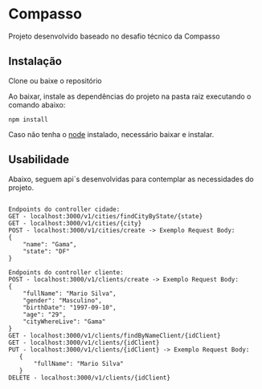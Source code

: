 # Compasso

Projeto desenvolvido baseado no desafio técnico da Compasso

## Instalação

Clone ou baixe o repositório

Ao baixar, instale as dependências do projeto na pasta raiz executando o comando abaixo:

```
npm install
```

Caso não tenha o [node](https://nodejs.org/en/) instalado, necessário baixar e instalar.

## Usabilidade

Abaixo, seguem api´s desenvolvidas para contemplar as necessidades do projeto.

```

Endpoints do controller cidade:
GET - localhost:3000/v1/cities/findCityByState/{state}
GET - localhost:3000/v1/cities/{city}
POST - localhost:3000/v1/cities/create -> Exemplo Request Body: 
{
    "name": "Gama",
    "state": "DF"
}

Endpoints do controller cliente:
POST - localhost:3000/v1/clients/create -> Exemplo Request Body: 
{
    "fullName": "Mario Silva",
    "gender": "Masculino",
    "birthDate": "1997-09-10",
    "age": "29",
    "cityWhereLive": "Gama"
}
GET - localhost:3000/v1/clients/findByNameClient/{idClient}
GET - localhost:3000/v1/clients/{idClient}
PUT - localhost:3000/v1/clients/{idClient} -> Exemplo Request Body: 
   {
       "fullName": "Mario Silva"
   }
DELETE - localhost:3000/v1/clients/{idClient}
```

